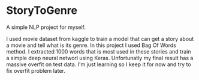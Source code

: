 # StoryToGenre
A simple NLP project for myself.

I used movie dataset from kaggle to train a model that can get a story about a movie
and tell what is its genre.
In this project I used Bag Of Words method. I extracted 1000 words that is most used
in these stories and train a simple deep neural networl using Keras. 
Unfortunatly my final result has a massive overfit on test data. I'm just learning
so I keep it for now and try to fix overfit problem later.